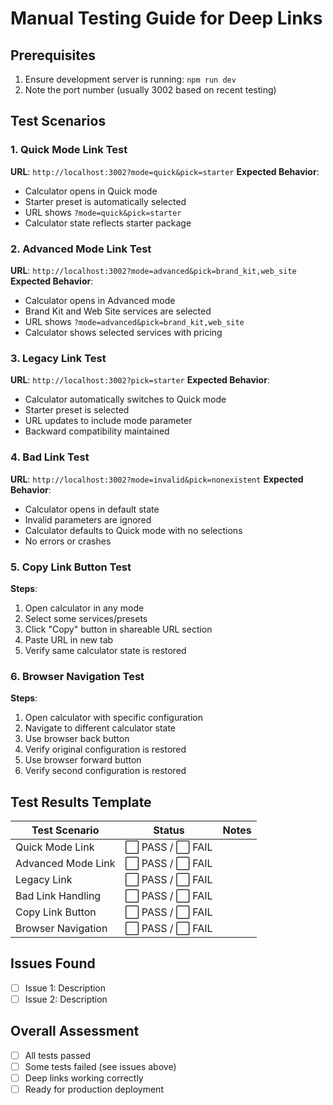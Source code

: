 # Manual Testing Guide for Deep Links

## Prerequisites
1. Ensure development server is running: `npm run dev`
2. Note the port number (usually 3002 based on recent testing)

## Test Scenarios

### 1. Quick Mode Link Test
**URL**: `http://localhost:3002?mode=quick&pick=starter`
**Expected Behavior**:
- Calculator opens in Quick mode
- Starter preset is automatically selected
- URL shows `?mode=quick&pick=starter`
- Calculator state reflects starter package

### 2. Advanced Mode Link Test
**URL**: `http://localhost:3002?mode=advanced&pick=brand_kit,web_site`
**Expected Behavior**:
- Calculator opens in Advanced mode
- Brand Kit and Web Site services are selected
- URL shows `?mode=advanced&pick=brand_kit,web_site`
- Calculator shows selected services with pricing

### 3. Legacy Link Test
**URL**: `http://localhost:3002?pick=starter`
**Expected Behavior**:
- Calculator automatically switches to Quick mode
- Starter preset is selected
- URL updates to include mode parameter
- Backward compatibility maintained

### 4. Bad Link Test
**URL**: `http://localhost:3002?mode=invalid&pick=nonexistent`
**Expected Behavior**:
- Calculator opens in default state
- Invalid parameters are ignored
- Calculator defaults to Quick mode with no selections
- No errors or crashes

### 5. Copy Link Button Test
**Steps**:
1. Open calculator in any mode
2. Select some services/presets
3. Click "Copy" button in shareable URL section
4. Paste URL in new tab
5. Verify same calculator state is restored

### 6. Browser Navigation Test
**Steps**:
1. Open calculator with specific configuration
2. Navigate to different calculator state
3. Use browser back button
4. Verify original configuration is restored
5. Use browser forward button
6. Verify second configuration is restored

## Test Results Template

| Test Scenario | Status | Notes |
|---------------|--------|-------|
| Quick Mode Link | ⬜ PASS / ⬜ FAIL | |
| Advanced Mode Link | ⬜ PASS / ⬜ FAIL | |
| Legacy Link | ⬜ PASS / ⬜ FAIL | |
| Bad Link Handling | ⬜ PASS / ⬜ FAIL | |
| Copy Link Button | ⬜ PASS / ⬜ FAIL | |
| Browser Navigation | ⬜ PASS / ⬜ FAIL | |

## Issues Found
- [ ] Issue 1: Description
- [ ] Issue 2: Description

## Overall Assessment
- [ ] All tests passed
- [ ] Some tests failed (see issues above)
- [ ] Deep links working correctly
- [ ] Ready for production deployment
